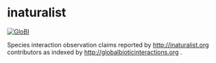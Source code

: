 # inaturalist
[![GloBI](https://api.globalbioticinteractions.org/interaction.svg?accordingTo=globi:globalbioticinteractions/template-dataset)](https://globalbioticinteractions.org/?accordingTo=globi:globalbioticinteractions/template-dataset) 

Species interaction observation claims reported by http://inaturalist.org contributors as indexed by http://globalbioticinteractions.org .
